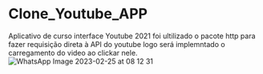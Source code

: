 # Clone_Youtube_APP
Aplicativo de curso interface Youtube 2021
foi ultilizado o pacote http para fazer requisição direta à API do youtube
logo será implemntado o carregamento do video ao clickar nele.
![WhatsApp Image 2023-02-25 at 08 12 31](https://user-images.githubusercontent.com/79750052/221353821-66e32c4b-eff9-4796-88b0-0513a86a628b.jpeg)
